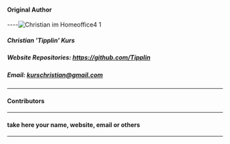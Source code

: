 #### Original Author 
----![Christian im Homeoffice4 1](https://user-images.githubusercontent.com/40143278/195111427-5ff7715d-2a4b-4e94-ae15-022feaacd9c3.jpg)

##### Christian 'Tipplin' Kurs      

##### Website Repositories: https://github.com/Tipplin
##### Email: kurschristian@gmail.com
----
#### Contributors 
----
#### take here your name, website, email or others
----
